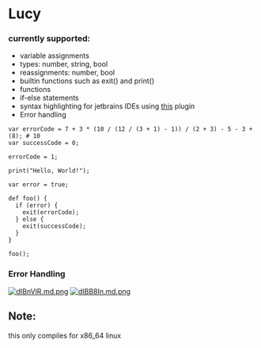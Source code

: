 # Lucy

### currently supported:

- variable assignments
- types: number, string, bool
- reassignments: number, bool
- builtin functions such as exit() and print()
- functions
- if-else statements
- syntax highlighting for jetbrains IDEs using [this](https://github.com/chaoticva/lucy-language-support) plugin
- Error handling

```lc
var errorCode = 7 + 3 * (10 / (12 / (3 + 1) - 1)) / (2 + 3) - 5 - 3 + (8); # 10
var successCode = 0;

errorCode = 1;

print("Hello, World!");

var error = true;

def foo() {
  if (error) {
    exit(errorCode);
  } else {
    exit(successCode);
  }
}

foo();
```

### Error Handling

[![dIBnVlR.md.png](https://iili.io/dIBnVlR.md.png)](https://freeimage.host/i/dIBnVlR)
[![dIBB8In.md.png](https://iili.io/dIBB8In.md.png)](https://freeimage.host/i/dIBB8In)

## Note:

this only compiles for x86_64 linux
